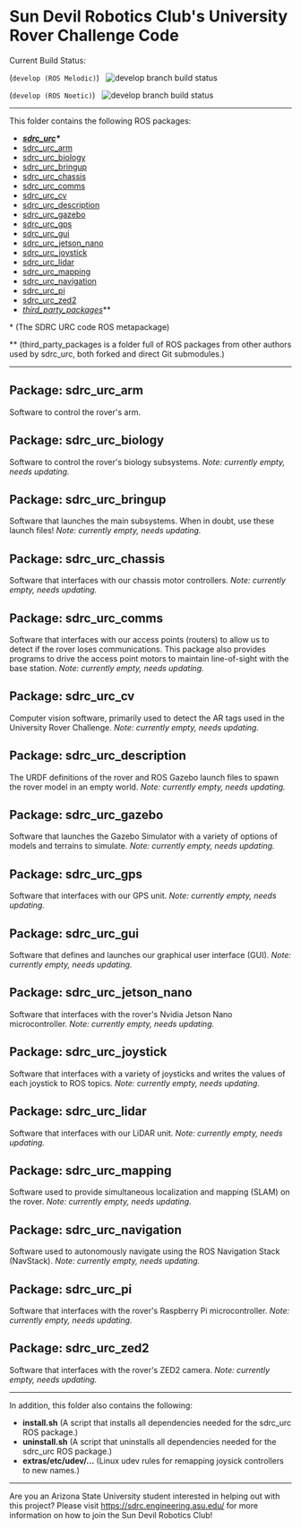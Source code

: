 # Sun Devil Robotics Club's University Rover Challenge Code

Current Build Status:

(`develop (ROS Melodic)`) &nbsp; ![develop branch build status](https://github.com/sundevilrobotics/urc-code/actions/workflows/buildros.yml/badge.svg?branch=develop)

(`develop (ROS Noetic)`) &nbsp; ![develop branch build status](https://github.com/sundevilrobotics/urc-code/actions/workflows/buildrosnoetic.yml/badge.svg?branch=develop)

___

This folder contains the following ROS packages:
- ***[sdrc_urc](sdrc_urc)\****
- [sdrc_urc_arm](sdrc_urc_arm)
- [sdrc_urc_biology](sdrc_urc_biology)
- [sdrc_urc_bringup](sdrc_urc_bringup)
- [sdrc_urc_chassis](sdrc_urc_chassis)
- [sdrc_urc_comms](sdrc_urc_comms)
- [sdrc_urc_cv](sdrc_urc_cv)
- [sdrc_urc_description](sdrc_urc_description)
- [sdrc_urc_gazebo](sdrc_urc_gazebo)
- [sdrc_urc_gps](sdrc_urc_gps)
- [sdrc_urc_gui](sdrc_urc_gui)
- [sdrc_urc_jetson_nano](sdrc_urc_jetson_nano)
- [sdrc_urc_joystick](sdrc_urc_joystick)
- [sdrc_urc_lidar](sdrc_urc_lidar)
- [sdrc_urc_mapping](sdrc_urc_mapping)
- [sdrc_urc_navigation](sdrc_urc_navigation)
- [sdrc_urc_pi](sdrc_urc_pi)
- [sdrc_urc_zed2](sdrc_urc_zed2)
- [*third_party_packages*](third_party_packages)\*\*

\* (The SDRC URC code ROS metapackage)

\*\* (third_party_packages is a folder full of ROS packages from other authors used by sdrc_urc, both forked and direct Git submodules.)

___

## Package: sdrc_urc_arm
Software to control the rover's arm.

## Package: sdrc_urc_biology
Software to control the rover's biology subsystems.
*Note: currently empty, needs updating.*

## Package: sdrc_urc_bringup
Software that launches the main subsystems. When in doubt, use these launch files! *Note: currently empty, needs updating.*

## Package: sdrc_urc_chassis
Software that interfaces with our chassis motor controllers. 
*Note: currently empty, needs updating.*

## Package: sdrc_urc_comms
Software that interfaces with our access points (routers) to allow us to detect
if the rover loses communications. This package also provides programs to drive
the access point motors to maintain line-of-sight with the base station. *Note: currently empty, needs updating.*

## Package: sdrc_urc_cv
Computer vision software, primarily used to detect the AR tags used in the
University Rover Challenge. *Note: currently empty, needs updating.*

## Package: sdrc_urc_description
The URDF definitions of the rover and ROS Gazebo launch files to spawn the rover
model in an empty world. *Note: currently empty, needs updating.*

## Package: sdrc_urc_gazebo
Software that launches the Gazebo Simulator with a variety of options of models
and terrains to simulate. *Note: currently empty, needs updating.*

## Package: sdrc_urc_gps
Software that interfaces with our GPS unit. *Note: currently empty, needs updating.*

## Package: sdrc_urc_gui
Software that defines and launches our graphical user interface (GUI). *Note: currently empty, needs updating.*

## Package: sdrc_urc_jetson_nano
Software that interfaces with the rover's Nvidia Jetson Nano microcontroller. *Note: currently empty, needs updating.*

## Package: sdrc_urc_joystick
Software that interfaces with a variety of joysticks and writes the values of
each joystick to
ROS topics. *Note: currently empty, needs updating.*

## Package: sdrc_urc_lidar
Software that interfaces with our LiDAR unit. *Note: currently empty, needs updating.*

## Package: sdrc_urc_mapping
Software used to provide simultaneous localization and mapping (SLAM) on the rover. *Note: currently empty, needs updating.*

## Package: sdrc_urc_navigation
Software used to autonomously navigate using the ROS Navigation Stack (NavStack). *Note: currently empty, needs updating.*

## Package: sdrc_urc_pi
Software that interfaces with the rover's Raspberry Pi microcontroller. *Note: currently empty, needs updating.*

## Package: sdrc_urc_zed2
Software that interfaces with the rover's ZED2 camera. *Note: currently empty, needs updating.*

___

In addition, this folder also contains the following:

- **install.sh** (A script that installs all dependencies needed for the
  sdrc_urc ROS package.)
- **uninstall.sh** (A script that uninstalls all dependencies needed for the
  sdrc_urc ROS package.)
- **extras/etc/udev/...** (Linux udev rules for remapping joysick controllers to new names.)


___

Are you an Arizona State University student interested in helping out with this project? Please visit https://sdrc.engineering.asu.edu/ for more information on how to join the Sun Devil Robotics Club!
